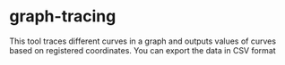 graph-tracing
=============

This tool traces different curves in a graph and outputs values of curves based on registered coordinates. You can export the data in CSV format